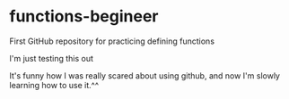 # functions-begineer
First GitHub repository for practicing defining functions

I'm just testing this out

It's funny how I was really scared about using github,  and now I'm slowly learning how to use it.^^

